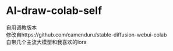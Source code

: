 # AI-draw-colab-self   
自用调教版本  
修改自https://github.com/camenduru/stable-diffusion-webui-colab  
自带几个主流大模型和我喜欢的lora
